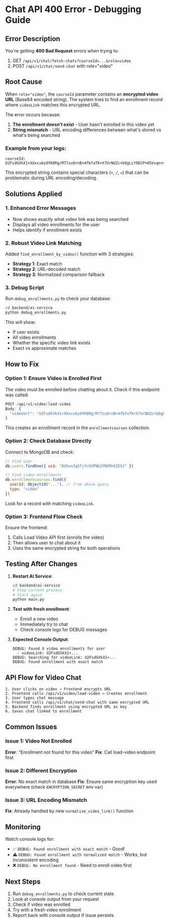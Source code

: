 # Chat API 400 Error - Debugging Guide

## Error Description
You're getting **400 Bad Request** errors when trying to:
1. GET `/api/v1/chat/fetch-chats?courseId=...&role=video`
2. POST `/api/v1/chat/send-chat` with role="video"

## Root Cause

When `role="video"`, the `courseId` parameter contains an **encrypted video URL** (Base64 encoded string). The system tries to find an enrollment record where `videoLink` matches this encrypted URL.

The error occurs because:
1. **The enrollment doesn't exist** - User hasn't enrolled in this video yet
2. **String mismatch** - URL encoding differences between what's stored vs what's being searched

### Example from your logs:
```
courseId: U2FsdGVkX1+XXxcv6zdYK8Rg/M77zu8rnB+4fbfaTK+X7UrNUZc+b8gLLY9ECP+H5Vvqn+mQbnibrNtCz1Mu1w==
```

This encrypted string contains special characters (`+`, `/`, `=`) that can be problematic during URL encoding/decoding.

## Solutions Applied

### 1. Enhanced Error Messages
- Now shows exactly what video link was being searched
- Displays all video enrollments for the user
- Helps identify if enrollment exists

### 2. Robust Video Link Matching
Added `find_enrollment_by_video()` function with 3 strategies:
- **Strategy 1**: Exact match
- **Strategy 2**: URL-decoded match
- **Strategy 3**: Normalized comparison fallback

### 3. Debug Script
Run `debug_enrollments.py` to check your database:
```bash
cd backend/ai-service
python debug_enrollments.py
```

This will show:
- If user exists
- All video enrollments
- Whether the specific video link exists
- Exact vs approximate matches

## How to Fix

### Option 1: Ensure Video is Enrolled First

The video must be enrolled before chatting about it. Check if this endpoint was called:

```javascript
POST /api/v1/video/load-video
Body: {
  "videoUrl": "U2FsdGVkX1+XXxcv6zdYK8Rg/M77zu8rnB+4fbfaTK+X7UrNUZc+b8gLLY9ECP+H5Vvqn+mQbnibrNtCz1Mu1w=="
}
```

This creates an enrollment record in the `enrollmentcourses` collection.

### Option 2: Check Database Directly

Connect to MongoDB and check:

```javascript
// Find user
db.users.findOne({ uid: "AVGxnJqSfjYcUVPNk2YN09hXZSt2" })

// Find video enrollments
db.enrollmentcourses.find({ 
  userId: ObjectId("..."), // from above query
  type: "video"
})
```

Look for a record with matching `videoLink`.

### Option 3: Frontend Flow Check

Ensure the frontend:
1. Calls Load Video API first (enrolls the video)
2. Then allows user to chat about it
3. Uses the same encrypted string for both operations

## Testing After Changes

1. **Restart AI Service**:
   ```bash
   cd backend/ai-service
   # Stop current process
   # Start again
   python main.py
   ```

2. **Test with fresh enrollment**:
   - Enroll a new video
   - Immediately try to chat
   - Check console logs for DEBUG messages

3. **Expected Console Output**:
   ```
   DEBUG: Found X video enrollments for user
     - videoLink: U2FsdGVkX1+...
   DEBUG: Searching for videoLink: U2FsdGVkX1+...
   DEBUG: Found enrollment with exact match
   ```

## API Flow for Video Chat

```
1. User clicks on video → Frontend encrypts URL
2. Frontend calls /api/v1/video/load-video → Creates enrollment
3. User types chat message
4. Frontend calls /api/v1/chat/send-chat with same encrypted URL
5. Backend finds enrollment using encrypted URL as key
6. Saves chat linked to enrollment
```

## Common Issues

### Issue 1: Video Not Enrolled
**Error**: "Enrollment not found for this video"
**Fix**: Call load-video endpoint first

### Issue 2: Different Encryption
**Error**: No exact match in database
**Fix**: Ensure same encryption key used everywhere (check `ENCRYPTION_SECRET` env var)

### Issue 3: URL Encoding Mismatch
**Fix**: Already handled by new `normalize_video_link()` function

## Monitoring

Watch console logs for:
- ✅ `DEBUG: Found enrollment with exact match` - Good!
- ⚠️ `DEBUG: Found enrollment with normalized match` - Works, but inconsistent encoding
- ❌ `DEBUG: No enrollment found` - Need to enroll video first

## Next Steps

1. Run `debug_enrollments.py` to check current state
2. Look at console output from your request
3. Check if video was enrolled
4. Try with a fresh video enrollment
5. Report back with console output if issue persists
